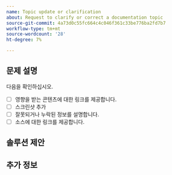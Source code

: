 ```yaml
---
name: Topic update or clarification
about: Request to clarify or correct a documentation topic
source-git-commit: 4a73d0c55fc664c4c046f361c33be776ba2fd7b7
workflow-type: tm+mt
source-wordcount: '28'
ht-degree: 7%

---
```



## 문제 설명

<!-- (REQUIRED) Describe the missing or incorrect content. What needs clarification? What needs a correction? Provide as much detail and resources as you can. -->

다음을 확인하십시오.

- [ ] 영향을 받는 콘텐츠에 대한 링크를 제공합니다.
- [ ] 스크린샷 추가
- [ ] 잘못되거나 누락된 정보를 설명합니다.
- [ ] 소스에 대한 링크를 제공합니다.

## 솔루션 제안

<!-- (OPTIONAL) What would a solution for this issue look like? -->

## 추가 정보

<!-- Thank you for taking the time to report the issue. -->
